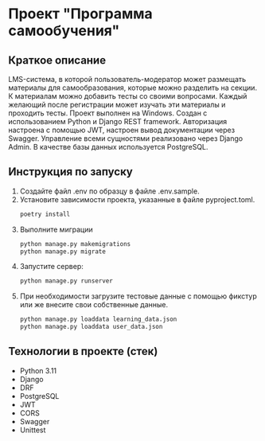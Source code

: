 ﻿# Проект "Программа самообучения"

## Краткое описание

LMS-система, в которой пользователь-модератор может размещать материалы для самообразования, которые можно разделить на
секции. К материалам можно добавить тесты со своими вопросами. Каждый желающий после регистрации может изучать эти
материалы и проходить тесты.
Проект выполнен на Windows.
Создан с использованием Python и Django REST framework. Авторизация настроена с помощью JWT, настроен вывод документации
через Swagger. Управление всеми сущностями реализовано через Django Admin. В качестве базы данных используется
PostgreSQL.

## Инструкция по запуску

1. Создайте файл .env по образцу в файле .env.sample.
2. Установите зависимости проекта, указанные в файле pyproject.toml.
   ```bash
   poetry install
   ```
3. Выполните миграции
   ```bash
   python manage.py makemigrations
   python manage.py migrate
   ```
4. Запустите сервер:
   ```bash
   python manage.py runserver
   ```
5. При необходимости загрузите тестовые данные с помощью фикстур или же внесите свои собственные данные.
   ```bash
   python manage.py loaddata learning_data.json
   python manage.py loaddata user_data.json
   ```

## Технологии в проекте (стек)

* Python 3.11
* Django
* DRF
* PostgreSQL
* JWT
* CORS
* Swagger
* Unittest
